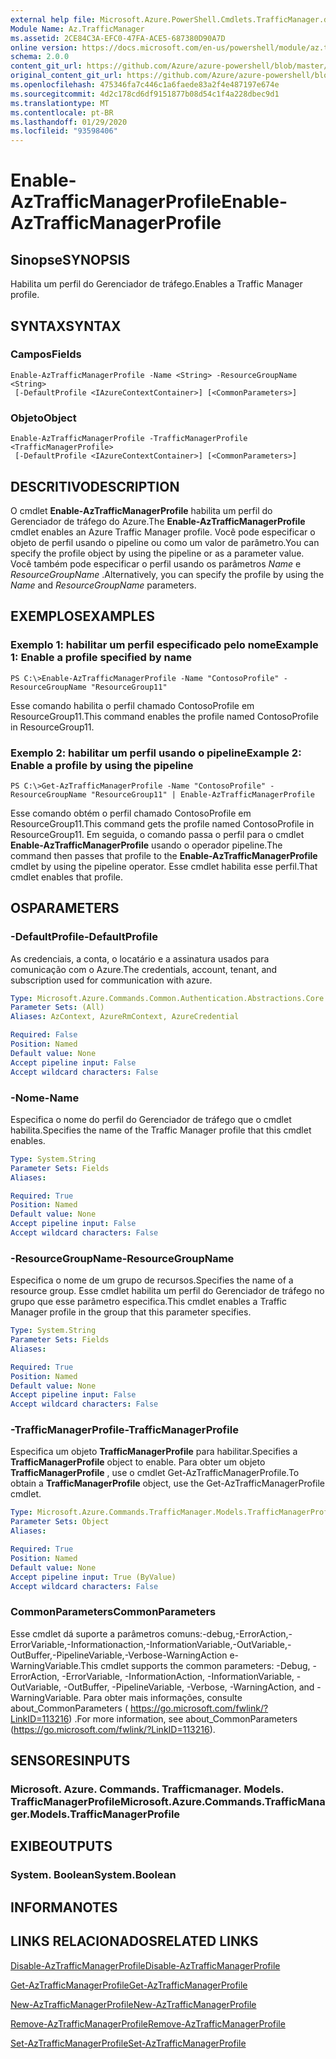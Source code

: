 ```yaml
---
external help file: Microsoft.Azure.PowerShell.Cmdlets.TrafficManager.dll-Help.xml
Module Name: Az.TrafficManager
ms.assetid: 2CE84C3A-EFC0-47FA-ACE5-687380D90A7D
online version: https://docs.microsoft.com/en-us/powershell/module/az.trafficmanager/enable-aztrafficmanagerprofile
schema: 2.0.0
content_git_url: https://github.com/Azure/azure-powershell/blob/master/src/TrafficManager/TrafficManager/help/Enable-AzTrafficManagerProfile.md
original_content_git_url: https://github.com/Azure/azure-powershell/blob/master/src/TrafficManager/TrafficManager/help/Enable-AzTrafficManagerProfile.md
ms.openlocfilehash: 475346fa7c446c1a6faede83a2f4e487197e674e
ms.sourcegitcommit: 4d2c178cd6df9151877b08d54c1f4a228dbec9d1
ms.translationtype: MT
ms.contentlocale: pt-BR
ms.lasthandoff: 01/29/2020
ms.locfileid: "93598406"
---
```

# <span data-ttu-id="09d72-101">Enable-AzTrafficManagerProfile</span><span class="sxs-lookup"><span data-stu-id="09d72-101">Enable-AzTrafficManagerProfile</span></span>

## <span data-ttu-id="09d72-102">Sinopse</span><span class="sxs-lookup"><span data-stu-id="09d72-102">SYNOPSIS</span></span>
<span data-ttu-id="09d72-103">Habilita um perfil do Gerenciador de tráfego.</span><span class="sxs-lookup"><span data-stu-id="09d72-103">Enables a Traffic Manager profile.</span></span>

## <span data-ttu-id="09d72-104">SYNTAX</span><span class="sxs-lookup"><span data-stu-id="09d72-104">SYNTAX</span></span>

### <span data-ttu-id="09d72-105">Campos</span><span class="sxs-lookup"><span data-stu-id="09d72-105">Fields</span></span>
```
Enable-AzTrafficManagerProfile -Name <String> -ResourceGroupName <String>
 [-DefaultProfile <IAzureContextContainer>] [<CommonParameters>]
```

### <span data-ttu-id="09d72-106">Objeto</span><span class="sxs-lookup"><span data-stu-id="09d72-106">Object</span></span>
```
Enable-AzTrafficManagerProfile -TrafficManagerProfile <TrafficManagerProfile>
 [-DefaultProfile <IAzureContextContainer>] [<CommonParameters>]
```

## <span data-ttu-id="09d72-107">DESCRITIVO</span><span class="sxs-lookup"><span data-stu-id="09d72-107">DESCRIPTION</span></span>
<span data-ttu-id="09d72-108">O cmdlet **Enable-AzTrafficManagerProfile** habilita um perfil do Gerenciador de tráfego do Azure.</span><span class="sxs-lookup"><span data-stu-id="09d72-108">The **Enable-AzTrafficManagerProfile** cmdlet enables an Azure Traffic Manager profile.</span></span>
<span data-ttu-id="09d72-109">Você pode especificar o objeto de perfil usando o pipeline ou como um valor de parâmetro.</span><span class="sxs-lookup"><span data-stu-id="09d72-109">You can specify the profile object by using the pipeline or as a parameter value.</span></span>
<span data-ttu-id="09d72-110">Você também pode especificar o perfil usando os parâmetros *Name* e *ResourceGroupName* .</span><span class="sxs-lookup"><span data-stu-id="09d72-110">Alternatively, you can specify the profile by using the *Name* and *ResourceGroupName* parameters.</span></span>

## <span data-ttu-id="09d72-111">EXEMPLOS</span><span class="sxs-lookup"><span data-stu-id="09d72-111">EXAMPLES</span></span>

### <span data-ttu-id="09d72-112">Exemplo 1: habilitar um perfil especificado pelo nome</span><span class="sxs-lookup"><span data-stu-id="09d72-112">Example 1: Enable a profile specified by name</span></span>
```
PS C:\>Enable-AzTrafficManagerProfile -Name "ContosoProfile" -ResourceGroupName "ResourceGroup11"
```

<span data-ttu-id="09d72-113">Esse comando habilita o perfil chamado ContosoProfile em ResourceGroup11.</span><span class="sxs-lookup"><span data-stu-id="09d72-113">This command enables the profile named ContosoProfile in ResourceGroup11.</span></span>

### <span data-ttu-id="09d72-114">Exemplo 2: habilitar um perfil usando o pipeline</span><span class="sxs-lookup"><span data-stu-id="09d72-114">Example 2: Enable a profile by using the pipeline</span></span>
```
PS C:\>Get-AzTrafficManagerProfile -Name "ContosoProfile" -ResourceGroupName "ResourceGroup11" | Enable-AzTrafficManagerProfile
```

<span data-ttu-id="09d72-115">Esse comando obtém o perfil chamado ContosoProfile em ResourceGroup11.</span><span class="sxs-lookup"><span data-stu-id="09d72-115">This command gets the profile named ContosoProfile in ResourceGroup11.</span></span>
<span data-ttu-id="09d72-116">Em seguida, o comando passa o perfil para o cmdlet **Enable-AzTrafficManagerProfile** usando o operador pipeline.</span><span class="sxs-lookup"><span data-stu-id="09d72-116">The command then passes that profile to the **Enable-AzTrafficManagerProfile** cmdlet by using the pipeline operator.</span></span>
<span data-ttu-id="09d72-117">Esse cmdlet habilita esse perfil.</span><span class="sxs-lookup"><span data-stu-id="09d72-117">That cmdlet enables that profile.</span></span>

## <span data-ttu-id="09d72-118">OS</span><span class="sxs-lookup"><span data-stu-id="09d72-118">PARAMETERS</span></span>

### <span data-ttu-id="09d72-119">-DefaultProfile</span><span class="sxs-lookup"><span data-stu-id="09d72-119">-DefaultProfile</span></span>
<span data-ttu-id="09d72-120">As credenciais, a conta, o locatário e a assinatura usados para comunicação com o Azure.</span><span class="sxs-lookup"><span data-stu-id="09d72-120">The credentials, account, tenant, and subscription used for communication with azure.</span></span>

```yaml
Type: Microsoft.Azure.Commands.Common.Authentication.Abstractions.Core.IAzureContextContainer
Parameter Sets: (All)
Aliases: AzContext, AzureRmContext, AzureCredential

Required: False
Position: Named
Default value: None
Accept pipeline input: False
Accept wildcard characters: False
```

### <span data-ttu-id="09d72-121">-Nome</span><span class="sxs-lookup"><span data-stu-id="09d72-121">-Name</span></span>
<span data-ttu-id="09d72-122">Especifica o nome do perfil do Gerenciador de tráfego que o cmdlet habilita.</span><span class="sxs-lookup"><span data-stu-id="09d72-122">Specifies the name of the Traffic Manager profile that this cmdlet enables.</span></span>

```yaml
Type: System.String
Parameter Sets: Fields
Aliases:

Required: True
Position: Named
Default value: None
Accept pipeline input: False
Accept wildcard characters: False
```

### <span data-ttu-id="09d72-123">-ResourceGroupName</span><span class="sxs-lookup"><span data-stu-id="09d72-123">-ResourceGroupName</span></span>
<span data-ttu-id="09d72-124">Especifica o nome de um grupo de recursos.</span><span class="sxs-lookup"><span data-stu-id="09d72-124">Specifies the name of a resource group.</span></span>
<span data-ttu-id="09d72-125">Esse cmdlet habilita um perfil do Gerenciador de tráfego no grupo que esse parâmetro especifica.</span><span class="sxs-lookup"><span data-stu-id="09d72-125">This cmdlet enables a Traffic Manager profile in the group that this parameter specifies.</span></span>

```yaml
Type: System.String
Parameter Sets: Fields
Aliases:

Required: True
Position: Named
Default value: None
Accept pipeline input: False
Accept wildcard characters: False
```

### <span data-ttu-id="09d72-126">-TrafficManagerProfile</span><span class="sxs-lookup"><span data-stu-id="09d72-126">-TrafficManagerProfile</span></span>
<span data-ttu-id="09d72-127">Especifica um objeto **TrafficManagerProfile** para habilitar.</span><span class="sxs-lookup"><span data-stu-id="09d72-127">Specifies a **TrafficManagerProfile** object to enable.</span></span>
<span data-ttu-id="09d72-128">Para obter um objeto **TrafficManagerProfile** , use o cmdlet Get-AzTrafficManagerProfile.</span><span class="sxs-lookup"><span data-stu-id="09d72-128">To obtain a **TrafficManagerProfile** object, use the Get-AzTrafficManagerProfile cmdlet.</span></span>

```yaml
Type: Microsoft.Azure.Commands.TrafficManager.Models.TrafficManagerProfile
Parameter Sets: Object
Aliases:

Required: True
Position: Named
Default value: None
Accept pipeline input: True (ByValue)
Accept wildcard characters: False
```

### <span data-ttu-id="09d72-129">CommonParameters</span><span class="sxs-lookup"><span data-stu-id="09d72-129">CommonParameters</span></span>
<span data-ttu-id="09d72-130">Esse cmdlet dá suporte a parâmetros comuns:-debug,-ErrorAction,-ErrorVariable,-Informationaction,-InformationVariable,-OutVariable,-OutBuffer,-PipelineVariable,-Verbose-WarningAction e-WarningVariable.</span><span class="sxs-lookup"><span data-stu-id="09d72-130">This cmdlet supports the common parameters: -Debug, -ErrorAction, -ErrorVariable, -InformationAction, -InformationVariable, -OutVariable, -OutBuffer, -PipelineVariable, -Verbose, -WarningAction, and -WarningVariable.</span></span> <span data-ttu-id="09d72-131">Para obter mais informações, consulte about_CommonParameters ( https://go.microsoft.com/fwlink/?LinkID=113216) .</span><span class="sxs-lookup"><span data-stu-id="09d72-131">For more information, see about_CommonParameters (https://go.microsoft.com/fwlink/?LinkID=113216).</span></span>

## <span data-ttu-id="09d72-132">SENSORES</span><span class="sxs-lookup"><span data-stu-id="09d72-132">INPUTS</span></span>

### <span data-ttu-id="09d72-133">Microsoft. Azure. Commands. Trafficmanager. Models. TrafficManagerProfile</span><span class="sxs-lookup"><span data-stu-id="09d72-133">Microsoft.Azure.Commands.TrafficManager.Models.TrafficManagerProfile</span></span>

## <span data-ttu-id="09d72-134">EXIBE</span><span class="sxs-lookup"><span data-stu-id="09d72-134">OUTPUTS</span></span>

### <span data-ttu-id="09d72-135">System. Boolean</span><span class="sxs-lookup"><span data-stu-id="09d72-135">System.Boolean</span></span>

## <span data-ttu-id="09d72-136">INFORMA</span><span class="sxs-lookup"><span data-stu-id="09d72-136">NOTES</span></span>

## <span data-ttu-id="09d72-137">LINKS RELACIONADOS</span><span class="sxs-lookup"><span data-stu-id="09d72-137">RELATED LINKS</span></span>

[<span data-ttu-id="09d72-138">Disable-AzTrafficManagerProfile</span><span class="sxs-lookup"><span data-stu-id="09d72-138">Disable-AzTrafficManagerProfile</span></span>](./Disable-AzTrafficManagerProfile.md)

[<span data-ttu-id="09d72-139">Get-AzTrafficManagerProfile</span><span class="sxs-lookup"><span data-stu-id="09d72-139">Get-AzTrafficManagerProfile</span></span>](./Get-AzTrafficManagerProfile.md)

[<span data-ttu-id="09d72-140">New-AzTrafficManagerProfile</span><span class="sxs-lookup"><span data-stu-id="09d72-140">New-AzTrafficManagerProfile</span></span>](./New-AzTrafficManagerProfile.md)

[<span data-ttu-id="09d72-141">Remove-AzTrafficManagerProfile</span><span class="sxs-lookup"><span data-stu-id="09d72-141">Remove-AzTrafficManagerProfile</span></span>](./Remove-AzTrafficManagerProfile.md)

[<span data-ttu-id="09d72-142">Set-AzTrafficManagerProfile</span><span class="sxs-lookup"><span data-stu-id="09d72-142">Set-AzTrafficManagerProfile</span></span>](./Set-AzTrafficManagerProfile.md)


